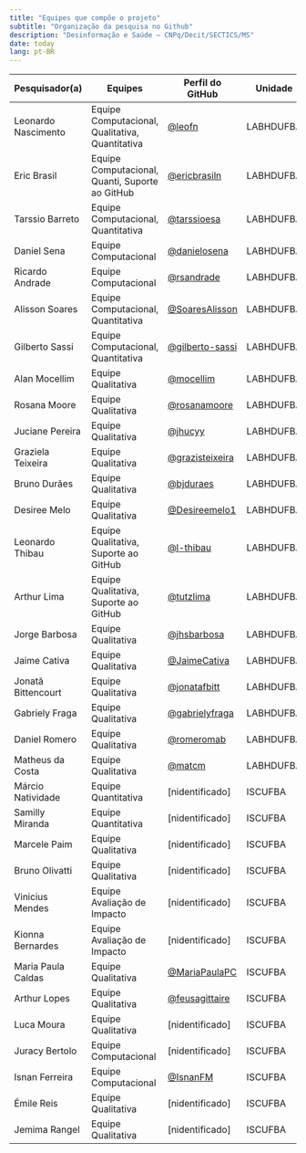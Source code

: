 ```yaml
---
title: "Equipes que compõe o projeto"
subtitle: "Organização da pesquisa no Github"
description: "Desinformação e Saúde – CNPq/Decit/SECTICS/MS"
date: today
lang: pt-BR
---
```


| Pesquisador(a)      | Equipes                                         | Perfil do GitHub                                       |  Unidade  |
|---------------------|-------------------------------------------------|--------------------------------------------------------|-----------|
| Leonardo Nascimento | Equipe Computacional, Qualitativa, Quantitativa | [@leofn](https://github.com/leofn)                     | LABHDUFBA |
| Eric Brasil         | Equipe Computacional, Quanti, Suporte ao GitHub | [@ericbrasiln](https://github.com/ericbrasiln)         | LABHDUFBA |
| Tarssio Barreto     | Equipe Computacional, Quantitativa              | [@tarssioesa](https://github.com/tarssioesa)           | LABHDUFBA |
| Daniel Sena         | Equipe Computacional                            | [@danielosena](https://github.com/danielosena)         | LABHDUFBA |
| Ricardo Andrade     | Equipe Computacional                            | [@rsandrade](https://github.com/rsandrade)             | LABHDUFBA |
| Alisson Soares      | Equipe Computacional, Quantitativa              | [@SoaresAlisson](https://github.com/SoaresAlisson)     | LABHDUFBA |
| Gilberto Sassi      | Equipe Computacional, Quantitativa              | [@gilberto-sassi](https://github.com/gilberto-sassi)   | LABHDUFBA |
| Alan Mocellim       | Equipe Qualitativa                              | [@mocellim](https://github.com/mocellim)               | LABHDUFBA |
| Rosana Moore        | Equipe Qualitativa                              | [@rosanamoore](https://github.com/rosanamoore)         | LABHDUFBA |
| Juciane Pereira     | Equipe Qualitativa                              | [@jhucyy](https://github.com/jhucyy)                   | LABHDUFBA |
| Graziela Teixeira   | Equipe Qualitativa                              | [@grazisteixeira](https://github.com/grazisteixeira)   | LABHDUFBA |
| Bruno Durães        | Equipe Qualitativa                              | [@bjduraes](https://github.com/bjduraes)               | LABHDUFBA |
| Desiree Melo        | Equipe Qualitativa                              | [@Desireemelo1](https://github.com/Desireemelo1)       | LABHDUFBA |
| Leonardo Thibau     | Equipe Qualitativa, Suporte ao GitHub           | [@l-thibau](https://github.com/l-thibau)               | LABHDUFBA |
| Arthur Lima         | Equipe Qualitativa, Suporte ao GitHub           | [@tutzlima](https://github.com/tutzlima)               | LABHDUFBA |
| Jorge Barbosa       | Equipe Qualitativa                              | [@jhsbarbosa](https://github.com/jhsbarbosa)           | LABHDUFBA |
| Jaime Cativa        | Equipe Qualitativa                              | [@JaimeCativa](https://github.com/JaimeCativa)         | LABHDUFBA |
| Jonatã Bittencourt  | Equipe Qualitativa                              | [@jonatafbitt](https://github.com/jonatafbitt)         | LABHDUFBA |
| Gabriely Fraga      | Equipe Qualitativa                              | [@gabrielyfraga](https://github.com/gabrielyfraga)     | LABHDUFBA |
| Daniel Romero       | Equipe Qualitativa                              | [@romeromab](https://github.com/romeromab)             | LABHDUFBA |
| Matheus da Costa    | Equipe Qualitativa                              | [@matcm](https://github.com/matcm)                     | LABHDUFBA |
| Márcio Natividade   | Equipe Quantitativa                             | [nidentificado]                                        |  ISCUFBA  |
| Samilly Miranda     | Equipe Quantitativa                             | [nidentificado]                                        |  ISCUFBA  |
| Marcele Paim        | Equipe Qualitativa                              | [nidentificado]                                        |  ISCUFBA  |
| Bruno Olivatti      | Equipe Qualitativa                              | [nidentificado]                                        |  ISCUFBA  |
| Vinicius Mendes     | Equipe Avaliação de Impacto                     | [nidentificado]                                        |  ISCUFBA  |
| Kionna Bernardes    | Equipe Avaliação de Impacto                     | [nidentificado]                                        |  ISCUFBA  |
| Maria Paula Caldas  | Equipe Qualitativa                              | [@MariaPaulaPC](https://github.com/MariaPaulaPC)       |  ISCUFBA  |
| Arthur Lopes        | Equipe Qualitativa                              | [@feusagittaire](https://github.com/feusagittaire)     |  ISCUFBA  |
| Luca Moura          | Equipe Qualitativa                              | [nidentificado]                                        |  ISCUFBA  |
| Juracy Bertolo      | Equipe Computacional                            | [nidentificado]                                        |  ISCUFBA  |
| Isnan Ferreira      | Equipe Computacional                            | [@IsnanFM](https://github.com/IsnanFM)                 |  ISCUFBA  |
| Émile Reis          | Equipe Qualitativa                              | [nidentificado]                                        |  ISCUFBA  |
| Jemima Rangel       | Equipe Qualitativa                              | [nidentificado]                                        |  ISCUFBA  |
